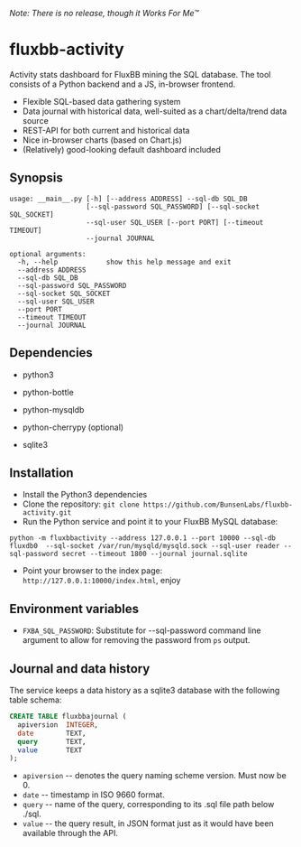 *Note: There is no release, though it Works For Me™*

# fluxbb-activity

Activity stats dashboard for FluxBB mining the SQL database. The tool
consists of a Python backend and a JS, in-browser frontend.

 * Flexible SQL-based data gathering system
 * Data journal with historical data, well-suited as a chart/delta/trend data source
 * REST-API for both current and historical data
 * Nice in-browser charts (based on Chart.js)
 * (Relatively) good-looking default dashboard included

## Synopsis

```
usage: __main__.py [-h] [--address ADDRESS] --sql-db SQL_DB
                   [--sql-password SQL_PASSWORD] [--sql-socket SQL_SOCKET]
                   --sql-user SQL_USER [--port PORT] [--timeout TIMEOUT]
                   --journal JOURNAL

optional arguments:
  -h, --help            show this help message and exit
  --address ADDRESS
  --sql-db SQL_DB
  --sql-password SQL_PASSWORD
  --sql-socket SQL_SOCKET
  --sql-user SQL_USER
  --port PORT
  --timeout TIMEOUT
  --journal JOURNAL
```
## Dependencies

* python3
* python-bottle
* python-mysqldb
* python-cherrypy (optional)

* sqlite3

## Installation
  
 * Install the Python3 dependencies
 * Clone the repository: `git clone https://github.com/BunsenLabs/fluxbb-activity.git`
 * Run the Python service and point it to your FluxBB MySQL database:
```
python -m fluxbbactivity --address 127.0.0.1 --port 10000 --sql-db fluxdb0  --sql-socket /var/run/mysqld/mysqld.sock --sql-user reader --sql-password secret --timeout 1800 --journal journal.sqlite
```
 * Point your browser to the index page: `http://127.0.0.1:10000/index.html`, enjoy

## Environment variables

* `FXBA_SQL_PASSWORD`: Substitute for --sql-password command line
  argument to allow for removing the password from `ps` output.

## Journal and data history

The service keeps a data history as a sqlite3 database with the
following table schema:

```sql
CREATE TABLE fluxbbajournal (
  apiversion  INTEGER,
  date        TEXT,
  query       TEXT,
  value       TEXT
);
```

* `apiversion` -- denotes the query naming scheme version.
  Must now be 0.
* `date` -- timestamp in ISO 9660 format.
* `query` -- name of the query, corresponding to its .sql file path
  below ./sql.
* `value` -- the query result, in JSON format just as it would have been
  available through the API.


